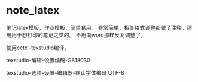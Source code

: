 # note_latex
笔记latex模板，作业模板，简单易用。
非常简单，相关格式调整都做了注释。适用用于想打印的笔记之类的。
不用向word那样反复调整了。

使用cetx -texstudio编译。

texstudio-编辑-设置编码-GB18030

texstudio-选项-设置-编辑器-默认字体编码 UTF-8
